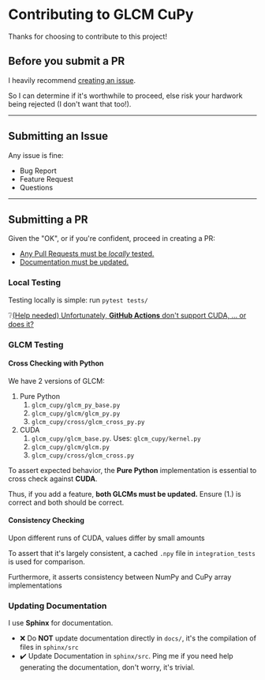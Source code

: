 # Contributing to GLCM CuPy

Thanks for choosing to contribute to this project!

## Before you submit a PR

I heavily recommend [creating an issue](https://github.com/Eve-ning/glcm-cupy/issues).

So I can determine if it's worthwhile to proceed, else risk your hardwork being rejected (I don't want that too!).

-----

## Submitting an Issue

Any issue is fine:
- Bug Report
- Feature Request
- Questions

-----

## Submitting a PR

Given the "OK", or if you're confident, proceed in creating a PR:

- [Any Pull Requests must be _locally_ tested.](local-testing)
- [Documentation must be updated.](updating-documentation)

### Local Testing

Testing locally is simple: run `pytest tests/`

❔[(Help needed) Unfortunately, **GitHub Actions** don't support CUDA, ... or does it?](https://github.com/Eve-ning/glcm-cupy/pull/24)

### GLCM Testing

#### Cross Checking with Python

We have 2 versions of GLCM:
1) Pure Python
    1) `glcm_cupy/glcm_py_base.py`
    2) `glcm_cupy/glcm/glcm_py.py`
    3) `glcm_cupy/cross/glcm_cross_py.py`
3) CUDA 
    1) `glcm_cupy/glcm_base.py`. Uses: `glcm_cupy/kernel.py`
    2) `glcm_cupy/glcm/glcm.py`
    3) `glcm_cupy/cross/glcm_cross.py`

To assert expected behavior, the **Pure Python** implementation is essential to cross check against **CUDA**.

Thus, if you add a feature, **both GLCMs must be updated.** Ensure (1.) is correct and both should be correct.

#### Consistency Checking

Upon different runs of CUDA, values differ by small amounts

To assert that it's largely consistent, a cached `.npy` file in `integration_tests` is used for comparison.

Furthermore, it asserts consistency between NumPy and CuPy array implementations

### Updating Documentation

I use **Sphinx** for documentation.

- ❌ Do **NOT** update documentation directly in `docs/`, it's the compilation of files in `sphinx/src`
- ✔️ Update Documentation in `sphinx/src`. Ping me if you need help generating the documentation, don't worry, it's trivial.

